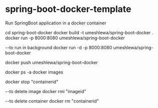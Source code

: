 # spring-boot-docker-template

Run SpringBoot application in a docker container

cd spring-boot-docker
docker build -t umeshlewa/spring-boot-docker .
docker run -p 8000:8080 umeshlewa/spring-boot-docker

--to run in background
docker run -d -p 8000:8080 umeshlewa/spring-boot-docker

docker push umeshlewa/spring-boot-docker

docker ps -a
docker images

docker stop "containerid"

--to delete image
docker rmi "imageid"

--to delete container
docker rm "containerid"
